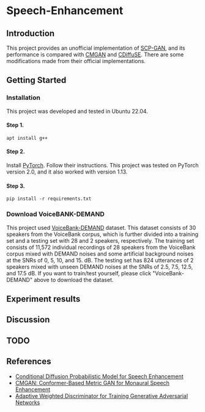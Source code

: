 # Speech-Enhancement

## Introduction
This project provides an unofficial implementation of [SCP-GAN](https://arxiv.org/pdf/2210.14474.pdf), and its performance is compared with [CMGAN](https://arxiv.org/pdf/2209.11112.pdf) and [CDiffuSE](https://arxiv.org/pdf/2202.05256.pdf). There are some modifications made from their official implementations. 

## Getting Started
### Installation
This project was developed and tested in Ubuntu 22.04.
#### Step 1.
```shell
apt install g++
```
#### Step 2.
Install [PyTorch](https://pytorch.org/get-started/locally/). Follow their instructions. This project was tested on PyTorch version 2.0, and it also worked with version 1.13.
#### Step 3.
```shell
pip install -r requirements.txt
```

### Download VoiceBANK-DEMAND
This project used [VoiceBank-DEMAND](https://datashare.ed.ac.uk/handle/10283/2791) dataset. This dataset consists of 30 speakers from the VoiceBank corpus, which is further divided into a training set and a testing set with 28 and 2 speakers, respectively. The training set consists of 11,572 individual recordings of 28 speakers from the VoiceBank corpus mixed with DEMAND noises and some artificial background noises at the SNRs of 0, 5, 10, and 15. dB. The testing set has 824 utterances of 2 speakers mixed with unseen DEMAND noises at the SNRs of 2.5, 7.5, 12.5, and 17.5 dB. If you want to train/test yourself, please click "VoiceBank-DEMAND" above to download the dataset.

## Experiment results
## Discussion
## TODO

## References
- [Conditional Diffusion Probabilistic Model for Speech Enhancement](https://github.com/neillu23/CDiffuSE/tree/main)
- [CMGAN: Conformer-Based Metric GAN for Monaural Speech Enhancement](https://github.com/ruizhecao96/CMGAN)
- [Adaptive Weighted Discriminator for Training Generative Adversarial Networks](https://github.com/vasily789/adaptive-weighted-gans)
